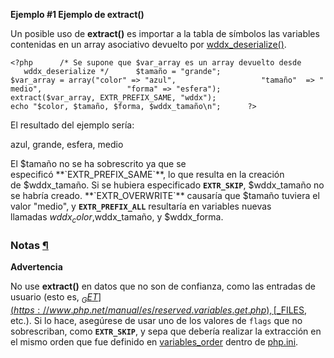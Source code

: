 **Ejemplo #1 Ejemplo de **extract()****

Un posible uso de **extract()** es importar a la tabla de símbolos las variables contenidas en un array asociativo devuelto por [wddx_deserialize()](https://www.php.net/manual/es/function.wddx-deserialize.php).

`<?php      /* Se supone que $var_array es un array devuelto desde      wddx_deserialize */      $tamaño = "grande";   $var_array = array("color" => "azul",                   "tamaño"  => "medio",                   "forma" => "esfera");   extract($var_array, EXTR_PREFIX_SAME, "wddx");      echo "$color, $tamaño, $forma, $wddx_tamaño\n";      ?>`

El resultado del ejemplo sería:

azul, grande, esfera, medio

El $tamaño no se ha sobrescrito ya que se especificó **`EXTR_PREFIX_SAME`**, lo que resulta en la creación de $wddx_tamaño. Si se hubiera especificado **`EXTR_SKIP`**, $wddx_tamaño no se habría creado. **`EXTR_OVERWRITE`** causaría que $tamaño tuviera el valor "medio", y **`EXTR_PREFIX_ALL`** resultaría en variables nuevas llamadas $wddx_color, $wddx_tamaño, y $wddx_forma.

### Notas [¶](https://www.php.net/manual/es/function.extract.php#refsect1-function.extract-notes)

**Advertencia**

No use **extract()** en datos que no son de confianza, como las entradas de usuario (esto es, [$_GET](https://www.php.net/manual/es/reserved.variables.get.php), [$_FILES](https://www.php.net/manual/es/reserved.variables.files.php), etc.). Si lo hace, asegúrese de usar uno de los valores de `flags` que no sobrescriban, como **`EXTR_SKIP`**, y sepa que debería realizar la extracción en el mismo orden que fue definido en [variables_order](https://www.php.net/manual/es/ini.core.php#ini.variables-order) dentro de [php.ini](https://www.php.net/manual/es/ini.php).